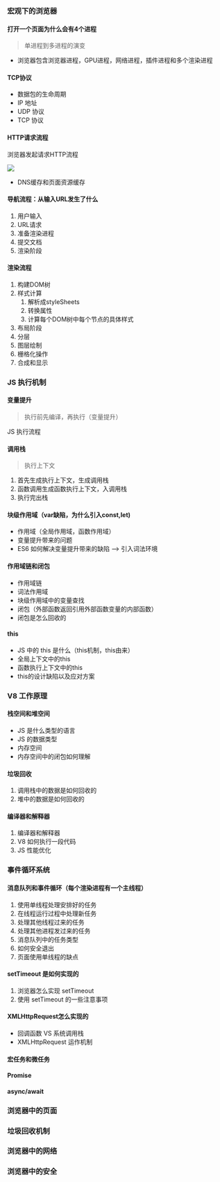### 宏观下的浏览器

#### 打开一个页面为什么会有4个进程

> 单进程到多进程的演变

- 浏览器包含浏览器进程，GPU进程，网络进程，插件进程和多个渲染进程

#### TCP协议

- 数据包的生命周期
- IP 地址
- UDP 协议
- TCP 协议

#### HTTP请求流程

浏览器发起请求HTTP流程

![](D:\github_exercise\knowledge-graph\浏览器原理\images\http请求.webp)

- DNS缓存和页面资源缓存

#### 导航流程：从输入URL发生了什么

1. 用户输入
2. URL请求
3. 准备渲染进程
4. 提交文档
5. 渲染阶段

#### 渲染流程

1. 构建DOM树
2. 样式计算
   1. 解析成styleSheets
   2. 转换属性
   3. 计算每个DOM树中每个节点的具体样式
3. 布局阶段
4. 分层
5. 图层绘制
6. 栅格化操作
7. 合成和显示



### JS 执行机制

#### 变量提升

> 执行前先编译，再执行（变量提升）

JS 执行流程

#### 调用栈

> 执行上下文

1. 首先生成执行上下文，生成调用栈
2. 函数调用生成函数执行上下文，入调用栈
3. 执行完出栈

#### 块级作用域（var缺陷，为什么引入const,let)

- 作用域（全局作用域，函数作用域）
- 变量提升带来的问题
- ES6 如何解决变量提升带来的缺陷  --> 引入词法环境

#### 作用域链和闭包

- 作用域链
- 词法作用域
- 块级作用域中的变量查找
- 闭包（外部函数返回引用外部函数变量的内部函数）
- 闭包是怎么回收的

#### this

- JS 中的 this 是什么（this机制，this由来）
- 全局上下文中的this
- 函数执行上下文中的this
- this的设计缺陷以及应对方案

### V8 工作原理

#### 栈空间和堆空间

- JS 是什么类型的语言
- JS 的数据类型
- 内存空间
- 内存空间中的闭包如何理解

#### 垃圾回收

1. 调用栈中的数据是如何回收的
2. 堆中的数据是如何回收的

#### 编译器和解释器

1. 编译器和解释器
2. V8 如何执行一段代码
3. JS 性能优化

### 事件循环系统

#### 消息队列和事件循环（每个渲染进程有一个主线程）

1. 使用单线程处理安排好的任务
2. 在线程运行过程中处理新任务
3. 处理其他线程过来的任务
4. 处理其他进程发过来的任务
5. 消息队列中的任务类型
6. 如何安全退出
7. 页面使用单线程的缺点

#### setTimeout 是如何实现的

1. 浏览器怎么实现 setTimeout
2. 使用 setTimeout 的一些注意事项

#### XMLHttpRequest怎么实现的

- 回调函数 VS 系统调用栈
- XMLHttpRequest 运作机制

#### 宏任务和微任务

#### Promise

#### async/await



### 浏览器中的页面

### 垃圾回收机制

### 浏览器中的网络

### 浏览器中的安全



